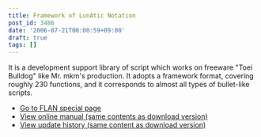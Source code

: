 ```yaml
---
title: Framework of LunAtic Notation
post_id: 3486
date: '2006-07-21T00:00:59+09:00'
draft: true
tags: []
---
```


It is a development support library of script which works on freeware "Toei Bulldog" like Mr. mkm's production. It adopts a framework format, covering roughly 230 functions, and it corresponds to almost all types of bullet-like scripts.

*   [Go to FLAN special page](https://danmaq.com/tag/flan)
*   [View online manual (same contents as download version)](https://danmaq.com/!/flan/)
*   [View update history (same content as download version)](https://danmaq.com/!/flan/DATA/__history.xml)
